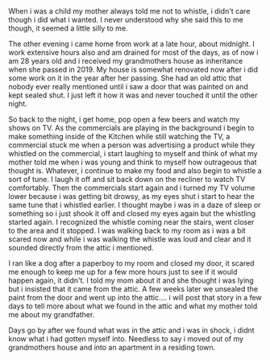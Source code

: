 &#x200B;

When i was a child my mother always told me not to whistle, i didn't care though i did what i wanted. I never understood why she said this to me though, it seemed a little silly to me.

The other evening i came home from work at a late hour, about midnight. I work extensive hours also and am drained for most of the days, as of now i am 28 years old and i received my grandmothers house as inheritance when she passed in 2019. My house is somewhat renovated now after i did some work on it in the year after her passing. She had an old attic that nobody ever really mentioned until i saw a door that was painted on and kept sealed shut. I just left it how it was and never touched it until the other night.

So back to the night, i get home, pop open a few beers and watch my shows on TV. As the commercials are playing in the background i begin to make something inside of the Kitchen while still watching the TV, a commercial stuck me when a person was advertising a product while they whistled on the commercial, i start laughing to myself and think of what my mother told me when i was young and think to myself how outrageous that thought is. Whatever, i continue to make my food and also begin to whistle a sort of tune. I laugh it off and sit back down on the recliner to watch TV comfortably. Then the commercials start again and i turned my TV volume lower because i was getting bit drowsy, as my eyes shut i start to hear the same tune that i whistled earlier. I thought maybe i was in a daze of sleep or something so i just shook it off and closed my eyes again but the whistling started again. I recognized the whistle coming near the stairs, went closer to the area and it stopped. I was walking back to my room as i was a bit scared now and while i was walking the whistle was loud and clear and it sounded directly from the attic i mentioned.

I ran like a dog after a paperboy to my room and closed my door, it scared me enough to keep me up for a few more hours just to see if it would happen again, it didn't. I told my mom about it and she thought i was lying but i insisted that it came from the attic. A few weeks later we unsealed the paint from the door and went up into the attic.... i will post that story in a few days to tell more about what we found in the attic and what my mother told me about my grandfather.

Days go by after we found what was in the attic and i was in shock, i didnt know what i had gotten myself into. Needless to say i moved out of my grandmothers house and into an apartment in a residing town.